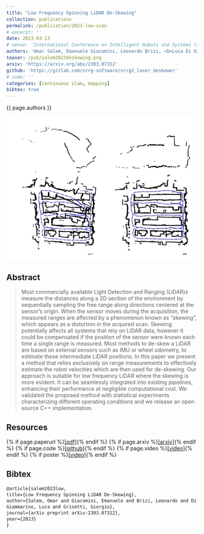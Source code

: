```yaml
---
title: "Low Frequency Spinning LiDAR De-Skewing"
collection: publications
permalink: /publication/2023-low-scan
# excerpt: ''
date: 2023-03-13
# venue: 'International Conference on Intelligent Robots and Systems (IROS) (just accepted)'
authors: 'Omar Salem, Emanuele Giacomini, Leonardo Brizi, <b>Luca Di Giammarino</b>, Giorgio Grisetti'
teaser: /pub/salem2023deskewing.png
arxiv: 'https://arxiv.org/abs/2303.07312'
github: 'https://gitlab.com/srrg-software/srrg2_laser_deskewer'
# code: ''
categories: [continuous slam, mapping]
bibtex: true
---
```


{{ page.authors }}

<img class="pub_teaser" src="../images/pub/salem2023deskewing.png" alt="Teaser Image" title="teaser" />


## Abstract

> Most commercially available Light Detection and
Ranging (LiDAR)s measure the distances along a 2D section
of the environment by sequentially sampling the free range
along directions centered at the sensor’s origin. When the sensor
moves during the acquisition, the measured ranges are affected
by a phenomenon known as “skewing”, which appears as a
distortion in the acquired scan. Skewing potentially affects
all systems that rely on LiDAR data, however it could be
compensated if the position of the sensor were known each
time a single range is measured. Most methods to de-skew a
LiDAR are based on external sensors such as IMU or wheel
odometry, to estimate these intermediate LiDAR positions. In
this paper we present a method that relies exclusively on range
measurements to effectively estimate the robot velocities which
are then used for de-skewing. Our approach is suitable for low
frequency LiDAR where the skewing is more evident. It can be
seamlessly integrated into existing pipelines, enhancing their
performance at negligible computational cost. We validated the
proposed method with statistical experiments characterizing
different operating conditions and we release an open source
C++ implementation.

## Resources

{% if page.paperurl %}<a href=" {{ page.paperurl }} ">[pdf]</a>{% endif %} {% if page.arxiv %}<a href=" {{ page.arxiv }} ">[arxiv]</a>{% endif %} {% if page.code %}<a href=" {{ page.code }} ">[github]</a>{% endif %} {% if page.video %}<a href=" {{ page.video }} ">[video]</a>{% endif %} {% if poster %}<a href=" {{ page.poster }} ">[video]</a>{% endif %}

## Bibtex 
    @article{salem2023low,
    title={Low Frequency Spinning LiDAR De-Skewing},
    author={Salem, Omar and Giacomini, Emanuele and Brizi, Leonardo and Di Giammarino, Luca and Grisetti, Giorgio},
    journal={arXiv preprint arXiv:2303.07312},
    year={2023}
    }